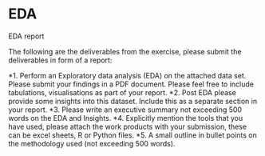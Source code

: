 # EDA
EDA report

The following are the deliverables from the exercise, please submit the deliverables in form of a report:

*1. Perform an Exploratory data analysis (EDA) on the attached data set. Please submit your findings in a PDF document. Please feel free to include tabulations, visualisations as part of your report. 
*2. Post EDA please provide some insights into this dataset. Include this as a separate section in your report. 
*3. Please write an executive summary not exceeding 500 words on the EDA and Insights.
*4. Explicitly mention the tools that you have used, please attach the work products with your submission, these can be excel sheets, R or Python files. 
*5. A small outline in bullet points on the methodology used (not exceeding 500 words). 
